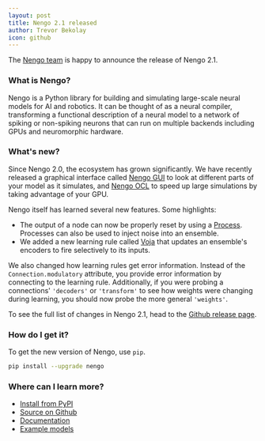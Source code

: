 ```yaml
---
layout: post
title: Nengo 2.1 released
author: Trevor Bekolay
icon: github
---
```


The [Nengo team](https://github.com/nengo/nengo/blob/master/CONTRIBUTORS.rst)
is happy to announce the release of Nengo 2.1.

### What is Nengo?

Nengo is a Python library for building and simulating
large-scale neural models for AI and robotics.
It can be thought of as a neural compiler,
transforming a functional description of a neural model
to a network of spiking or non-spiking neurons
that can run on multiple backends
including GPUs and neuromorphic hardware.

### What's new?

Since Nengo 2.0, the ecosystem has grown significantly.
We have recently released a graphical interface called
[Nengo GUI](https://github.com/nengo/nengo_gui)
to look at different parts of your model as it simulates,
and [Nengo OCL](https://github.com/nengo/nengo_ocl)
to speed up large simulations
by taking advantage of your GPU.

Nengo itself has learned several new features. Some highlights:

- The output of a node can now be properly reset by using a
  [Process](http://pythonhosted.org/nengo/examples/processes.html).
  Processes can also be used to inject noise into an ensemble.
- We added a new learning rule called
  [Voja](http://pythonhosted.org/nengo/examples/learn_associations.html)
  that updates an ensemble's encoders to fire selectively to its inputs.

We also changed how learning rules get error information.
Instead of the `Connection.modulatory` attribute,
you provide error information by connecting to the learning rule.
Additionally, if you were probing a connections' `'decoders'` or `'transform'`
to see how weights were changing during learning,
you should now probe the more general `'weights'`.

To see the full list of changes in Nengo 2.1, head to the
[Github release page](https://github.com/nengo/nengo/releases/tag/v2.1.0).

### How do I get it?

To get the new version of Nengo, use `pip`.

```bash
pip install --upgrade nengo
```

### Where can I learn more?

- [Install from PyPI](https://pypi.python.org/pypi/nengo)
- [Source on Github](https://github.com/nengo/nengo)
- [Documentation](https://pythonhosted.org/nengo)
- [Example models](https://pythonhosted.org/nengo/examples.html)
